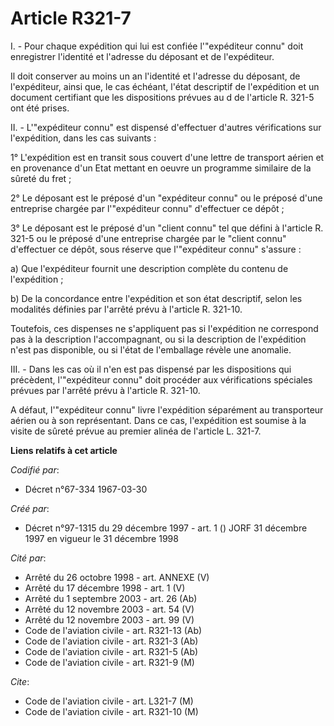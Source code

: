 # Article R321-7

I. - Pour chaque expédition qui lui est confiée l'"expéditeur connu" doit enregistrer l'identité et l'adresse du déposant et
de l'expéditeur.

Il doit conserver au moins un an l'identité et l'adresse du déposant, de l'expéditeur, ainsi que, le cas échéant, l'état
descriptif de l'expédition et un document certifiant que les dispositions prévues au d de l'article R. 321-5 ont été prises.

II. - L'"expéditeur connu" est dispensé d'effectuer d'autres vérifications sur l'expédition, dans les cas suivants :

1° L'expédition est en transit sous couvert d'une lettre de transport aérien et en provenance d'un Etat mettant en oeuvre un
programme similaire de la sûreté du fret ;

2° Le déposant est le préposé d'un "expéditeur connu" ou le préposé d'une entreprise chargée par l'"expéditeur connu"
d'effectuer ce dépôt ;

3° Le déposant est le préposé d'un "client connu" tel que défini à l'article R. 321-5 ou le préposé d'une entreprise chargée
par le "client connu" d'effectuer ce dépôt, sous réserve que l'"expéditeur connu" s'assure :

a) Que l'expéditeur fournit une description complète du contenu de l'expédition ;

b) De la concordance entre l'expédition et son état descriptif, selon les modalités définies par l'arrêté prévu à l'article
R. 321-10.

Toutefois, ces dispenses ne s'appliquent pas si l'expédition ne correspond pas à la description l'accompagnant, ou si la
description de l'expédition n'est pas disponible, ou si l'état de l'emballage révèle une anomalie.

III. - Dans les cas où il n'en est pas dispensé par les dispositions qui précèdent, l'"expéditeur connu" doit procéder aux
vérifications spéciales prévues par l'arrêté prévu à l'article R. 321-10.

A défaut, l'"expéditeur connu" livre l'expédition séparément au transporteur aérien ou à son représentant. Dans ce cas,
l'expédition est soumise à la visite de sûreté prévue au premier alinéa de l'article L. 321-7.

**Liens relatifs à cet article**

_Codifié par_:

  - Décret n°67-334 1967-03-30

_Créé par_:

  - Décret n°97-1315 du 29 décembre 1997 - art. 1 () JORF 31 décembre 1997 en vigueur le 31 décembre 1998

_Cité par_:

  - Arrêté du 26 octobre 1998 - art. ANNEXE (V)
  - Arrêté du 17 décembre 1998 - art. 1 (V)
  - Arrêté du 1 septembre 2003 - art. 26 (Ab)
  - Arrêté du 12 novembre 2003 - art. 54 (V)
  - Arrêté du 12 novembre 2003 - art. 99 (V)
  - Code de l'aviation civile - art. R321-13 (Ab)
  - Code de l'aviation civile - art. R321-3 (Ab)
  - Code de l'aviation civile - art. R321-5 (Ab)
  - Code de l'aviation civile - art. R321-9 (M)

_Cite_:

  - Code de l'aviation civile - art. L321-7 (M)
  - Code de l'aviation civile - art. R321-10 (M)
